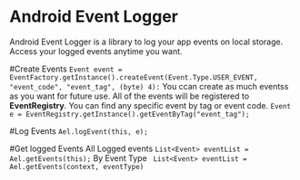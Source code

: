 # Android Event Logger
Android Event Logger is a library to log your app events on local storage. Access your logged events anytime you want.

#Create Events
```Event event = EventFactory.getInstance().createEvent(Event.Type.USER_EVENT, "event_code", "event_tag", (byte) 4):```
You ccan create as much eventss as you want for future use. All of the events will be registered to <b>EventRegistry</b>.
You can find any specific event by tag or event code.
```Event e = EventRegistry.getInstance().getEventByTag("event_tag");```

#Log Events
```Ael.logEvent(this, e);```

#Get logged Events
All Logged events
```List<Event> eventList = Ael.getEvents(this);```
By Event Type
``` List<Event> eventList = Ael.getEvents(context, eventType)```
